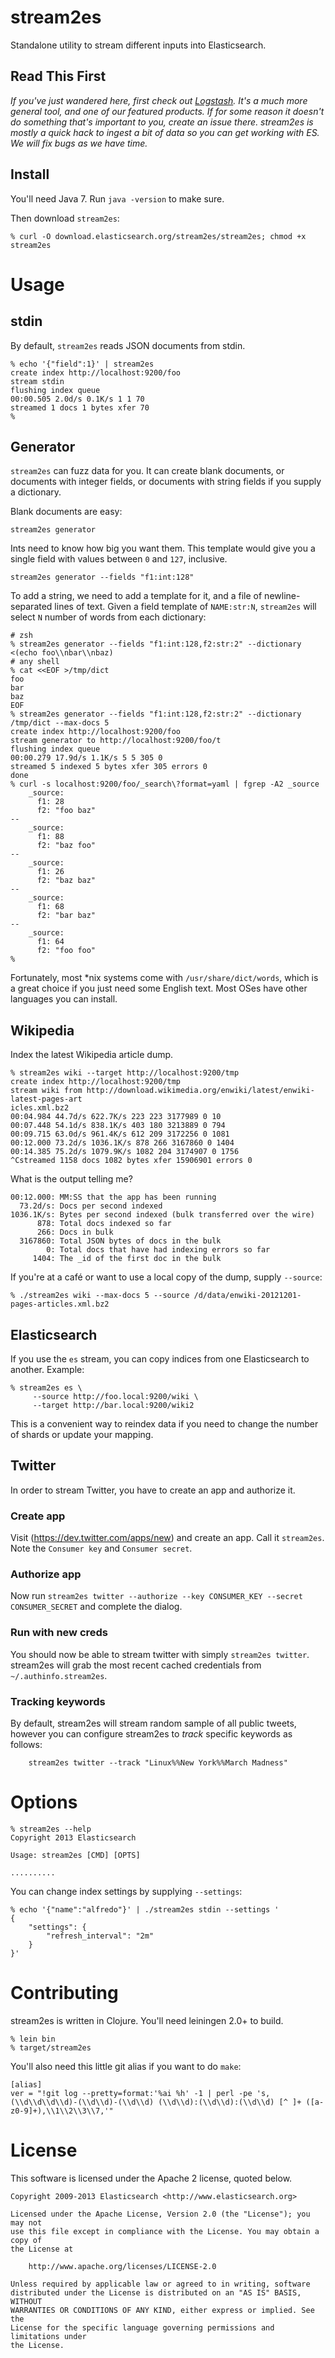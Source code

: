 # stream2es

Standalone utility to stream different inputs into Elasticsearch.

## Read This First

*If you've just wandered here, first check out [Logstash](http://github.com/elasticsearch/logstash).  It's a much more general tool, and one of our featured products.  If for some reason it doesn't do something that's important to you, create an issue there.  stream2es is mostly a quick hack to ingest a bit of data so you can get working with ES.  We will fix bugs as we have time.*

## Install

You'll need Java 7.  Run `java -version` to make sure.

Then download `stream2es`:

    % curl -O download.elasticsearch.org/stream2es/stream2es; chmod +x stream2es

# Usage

## stdin

By default, `stream2es` reads JSON documents from stdin.

    % echo '{"field":1}' | stream2es
    create index http://localhost:9200/foo
    stream stdin
    flushing index queue
    00:00.505 2.0d/s 0.1K/s 1 1 70
    streamed 1 docs 1 bytes xfer 70
    %

## Generator

`stream2es` can fuzz data for you.  It can create blank documents, or documents with integer fields, or documents with string fields if you supply a dictionary.

Blank documents are easy:

```
stream2es generator
```

Ints need to know how big you want them.  This template would give you a single field with values between `0` and `127`, inclusive.

```
stream2es generator --fields "f1:int:128"
```

To add a string, we need to add a template for it, and a file of newline-separated lines of text.  Given a field template of `NAME:str:N`, `stream2es` will select `N` number of words from each dictionary:

```
# zsh
% stream2es generator --fields "f1:int:128,f2:str:2" --dictionary <(echo foo\\nbar\\nbaz)
# any shell
% cat <<EOF >/tmp/dict
foo
bar
baz
EOF
% stream2es generator --fields "f1:int:128,f2:str:2" --dictionary /tmp/dict --max-docs 5
create index http://localhost:9200/foo
stream generator to http://localhost:9200/foo/t
flushing index queue
00:00.279 17.9d/s 1.1K/s 5 5 305 0
streamed 5 indexed 5 bytes xfer 305 errors 0
done
% curl -s localhost:9200/foo/_search\?format=yaml | fgrep -A2 _source
    _source:
      f1: 28
      f2: "foo baz"
--
    _source:
      f1: 88
      f2: "baz foo"
--
    _source:
      f1: 26
      f2: "baz baz"
--
    _source:
      f1: 68
      f2: "bar baz"
--
    _source:
      f1: 64
      f2: "foo foo"
%
```

Fortunately, most *nix systems come with `/usr/share/dict/words`, which is a great choice if you just need some English text.  Most OSes have other languages you can install.


## Wikipedia

Index the latest Wikipedia article dump.

    % stream2es wiki --target http://localhost:9200/tmp
    create index http://localhost:9200/tmp
    stream wiki from http://download.wikimedia.org/enwiki/latest/enwiki-latest-pages-art
    icles.xml.bz2
    00:04.984 44.7d/s 622.7K/s 223 223 3177989 0 10
    00:07.448 54.1d/s 838.1K/s 403 180 3213889 0 794
    00:09.715 63.0d/s 961.4K/s 612 209 3172256 0 1081
    00:12.000 73.2d/s 1036.1K/s 878 266 3167860 0 1404
    00:14.385 75.2d/s 1079.9K/s 1082 204 3174907 0 1756
    ^Cstreamed 1158 docs 1082 bytes xfer 15906901 errors 0

What is the output telling me?

    00:12.000: MM:SS that the app has been running
      73.2d/s: Docs per second indexed
    1036.1K/s: Bytes per second indexed (bulk transferred over the wire)
          878: Total docs indexed so far
          266: Docs in bulk
      3167860: Total JSON bytes of docs in the bulk
            0: Total docs that have had indexing errors so far
         1404: The _id of the first doc in the bulk

If you're at a café or want to use a local copy of the dump, supply `--source`:

    % ./stream2es wiki --max-docs 5 --source /d/data/enwiki-20121201-pages-articles.xml.bz2

## Elasticsearch

If you use the `es` stream, you can copy indices from one Elasticsearch to another.  Example:

    % stream2es es \
         --source http://foo.local:9200/wiki \
         --target http://bar.local:9200/wiki2

This is a convenient way to reindex data if you need to change the number of shards or update your mapping.

## Twitter

In order to stream Twitter, you have to create an app and authorize it.

### Create app

Visit (https://dev.twitter.com/apps/new) and create an app.  Call it `stream2es`.  Note the `Consumer key` and `Consumer secret`.

### Authorize app

Now run `stream2es twitter --authorize --key CONSUMER_KEY --secret CONSUMER_SECRET` and complete the dialog.

### Run with new creds

You should now be able to stream twitter with simply `stream2es twitter`.  stream2es will grab the most recent cached credentials from `~/.authinfo.stream2es`.

### Tracking keywords

By default, stream2es will stream random sample of all public tweets, however
you can configure stream2es to _track_ specific keywords as follows:

    	stream2es twitter --track "Linux%%New York%%March Madness"

# Options

    % stream2es --help
    Copyright 2013 Elasticsearch

    Usage: stream2es [CMD] [OPTS]

    ..........


You can change index settings by supplying `--settings`:

    % echo '{"name":"alfredo"}' | ./stream2es stdin --settings '
    {
        "settings": {
            "refresh_interval": "2m"
        }
    }'

# Contributing

stream2es is written in Clojure.  You'll need leiningen 2.0+ to build.

    % lein bin
    % target/stream2es

You'll also need this little git alias if you want to do `make`:

```
[alias]
ver = "!git log --pretty=format:'%ai %h' -1 | perl -pe 's,(\\d\\d\\d\\d)-(\\d\\d)-(\\d\\d) (\\d\\d):(\\d\\d):(\\d\\d) [^ ]+ ([a-z0-9]+),\\1\\2\\3\\7,'"
```

# License

This software is licensed under the Apache 2 license, quoted below.

    Copyright 2009-2013 Elasticsearch <http://www.elasticsearch.org>

    Licensed under the Apache License, Version 2.0 (the "License"); you may not
    use this file except in compliance with the License. You may obtain a copy of
    the License at

        http://www.apache.org/licenses/LICENSE-2.0

    Unless required by applicable law or agreed to in writing, software
    distributed under the License is distributed on an "AS IS" BASIS, WITHOUT
    WARRANTIES OR CONDITIONS OF ANY KIND, either express or implied. See the
    License for the specific language governing permissions and limitations under
    the License.
